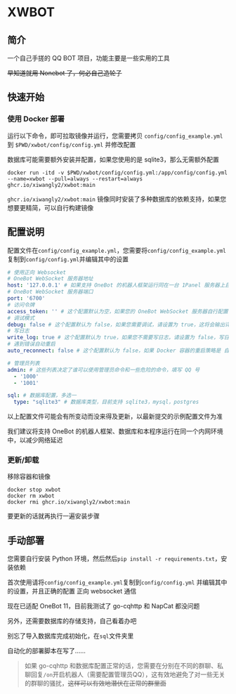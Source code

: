 # XWBOT

## 简介

一个自己手搓的 QQ BOT 项目，功能主要是一些实用的工具

~~早知道就用 Nonebot 了，何必自己造轮子~~

## 快速开始

### 使用 Docker 部署

运行以下命令，即可拉取镜像并运行，您需要拷贝 `config/config_example.yml` 到 `$PWD/xwbot/config/config.yml` 并修改配置

数据库可能需要额外安装并配置，如果您使用的是 sqlite3，那么无需额外配置
```shell
docker run -itd -v $PWD/xwbot/config/config.yml:/app/config/config.yml --name=xwbot --pull=always --restart=always ghcr.io/xiwangly2/xwbot:main
```

`ghcr.io/xiwangly2/xwbot:main` 镜像同时安装了多种数据库的依赖支持，如果您想要更精简，可以自行构建镜像

## 配置说明
配置文件在`config/config_example.yml`，您需要将`config/config_example.yml`复制到`config/config.yml`并编辑其中的设置
```yaml
# 使用正向 Websocket
# OneBot WebSocket 服务器地址
host: '127.0.0.1' # 如果支持 OneBot 的机器人框架运行同在一台 1Panel 服务器上且均使用 Docker部署，可以使用 172.18.0.1
# OneBot WebSocket 服务器端口
port: '6700'
# 访问令牌
access_token: '' # 这个配置默认为空，如果您的 OneBot WebSocket 服务器自行配置了访问令牌，请填写
# 调试模式
debug: false # 这个配置默认为 false，如果您需要调试，请设置为 true，这将会输出详尽的日志信息
# 写日志
write_log: true # 这个配置默认为 true，如果您不需要写日志，请设置为 false，写日志会将所有对话记录写入到数据库中
# 遇到错误自动重启
auto_reconnect: false # 这个配置默认为 false，如果 Docker 容器的重启策略是 自动重启，建议保持设置为 false，这对于独立部署的程序且没有守护进程的情况下，可以保证程序不会因为错误而终止

# 管理员列表
admin: # 这些列表决定了谁可以使用管理员命令和一些危险的命令，填写 QQ 号
  - '1000'
  - '1001'

sql: # 数据库配置，多选一
  type: "sqlite3" # 数据库类型，目前支持 sqlite3，mysql，postgres
```
以上配置文件可能会有所变动而没来得及更新，以最新提交的示例配置文件为准

我们建议将支持 OneBot 的机器人框架、数据库和本程序运行在同一个内网环境中，以减少网络延迟

### 更新/卸载

移除容器和镜像
```shell
docker stop xwbot
docker rm xwbot
docker rmi ghcr.io/xiwangly2/xwbot:main
```

要更新的话就再执行一遍安装步骤

## 手动部署

您需要自行安装 Python 环境，然后然后`pip install -r requirements.txt`，安装依赖


首次使用请将`config/config_example.yml`复制到`config/config.yml`
并编辑其中的设置，并且正确的配置 正向 websocket 通信

现在已适配 OneBot 11，目前我测试了 go-cqhttp 和 NapCat 都没问题

另外，还需要数据库的存储支持，自己看着办吧

别忘了导入数据库完成初始化，在`sql`文件夹里

自动化的部署脚本在写了……

> 如果 go-cqhttp 和数据库配置正常的话，您需要在分别在不同的群聊、私聊回复`/on`开启机器人（需要配置管理员QQ），这有效地避免了对一些无关的群聊的骚扰，~~这样可以有效地潜伏在正常的群里面~~